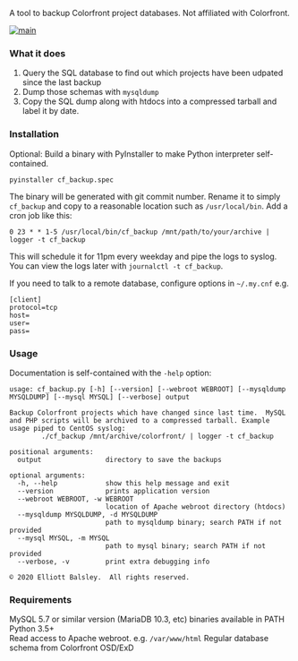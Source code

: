 A tool to backup Colorfront project databases.  Not affiliated with Colorfront.

[![main](https://github.com/llamafilm/cf_backup/actions/workflows/main.yml/badge.svg)](https://github.com/llamafilm/cf_backup/actions/workflows/main.yml)

### What it does
1. Query the SQL database to find out which projects have been udpated since the last backup
2. Dump those schemas with `mysqldump`
3. Copy the SQL dump along with htdocs into a compressed tarball and label it by date.

### Installation
Optional: Build a binary with PyInstaller to make Python interpreter self-contained.

```
pyinstaller cf_backup.spec
```

The binary will be generated with git commit number.  Rename it to simply `cf_backup` and copy to a reasonable location such as `/usr/local/bin`.
Add a cron job like this:

```
0 23 * * 1-5 /usr/local/bin/cf_backup /mnt/path/to/your/archive | logger -t cf_backup
```

This will schedule it for 11pm every weekday and pipe the logs to syslog.  You can view the logs later with `journalctl -t cf_backup`.

If you need to talk to a remote database, configure options in `~/.my.cnf` e.g.
```
[client]
protocol=tcp
host=
user=
pass=
```

### Usage
Documentation is self-contained with the `-help` option:
```
usage: cf_backup.py [-h] [--version] [--webroot WEBROOT] [--mysqldump MYSQLDUMP] [--mysql MYSQL] [--verbose] output

Backup Colorfront projects which have changed since last time.  MySQL and PHP scripts will be archived to a compressed tarball. Example usage piped to CentOS syslog: 
        ./cf_backup /mnt/archive/colorfront/ | logger -t cf_backup

positional arguments:
  output                directory to save the backups

optional arguments:
  -h, --help            show this help message and exit
  --version             prints application version
  --webroot WEBROOT, -w WEBROOT
                        location of Apache webroot directory (htdocs)
  --mysqldump MYSQLDUMP, -d MYSQLDUMP
                        path to mysqldump binary; search PATH if not provided
  --mysql MYSQL, -m MYSQL
                        path to mysql binary; search PATH if not provided
  --verbose, -v         print extra debugging info

© 2020 Elliott Balsley.  All rights reserved.
```

### Requirements
MySQL 5.7 or similar version (MariaDB 10.3, etc) binaries available in PATH  
Python 3.5+  
Read access to Apache webroot. e.g. `/var/www/html`
Regular database schema from Colorfront OSD/ExD
